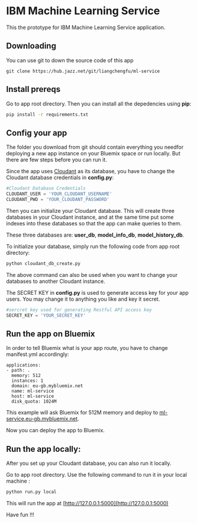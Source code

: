 IBM Machine Learning Service
==============

This the prototype for IBM Machine Learning Service application.

Downloading
-----------
You can use git to down the source code of this app
```
git clone https://hub.jazz.net/git/liangchengfu/ml-service
```

Install prereqs
---------------
Go to app root directory. Then you can install all the depedencies using **pip**:

```sh
pip install -r requirements.txt
```

Config your app 
---------------

The folder you download from git should contain everything you needfor deploying a new app instance on your Bluemix space or run locally. But there are few steps before you can run it.

Since the app uses [Cloudant](https://cloudant.com/) as its database, you have to change the Cloudant database credentials in **config.py**:
```python
#Cloudant Database Credentials
CLOUDANT_USER = 'YOUR_CLOUDANT_USERNAME'
CLOUDANT_PWD = 'YOUR_CLOUDANT_PASSWORD'
```
Then you can initialize your Cloudant database. This will create three databases in your Cloudant instance, and at the same time put some indexes into these databases so that the app can make queries to them.

These three databases are: **user_db**, **model_info_db**, **model_history_db**.

To initialize your database, simply run the following code from app root directory:

```sh
python cloudant_db_create.py
```

The above command can also be used when you want to change your databases to another Cloudant instance.

The SECRET KEY in **config.py** is used to generate access key for your app users. You may change it to anything you like and key it secret.

```python
#sercret key used for generating Restful API access key
SECRET_KEY = 'YOUR_SECRET_KEY'
```

Run the app on Bluemix
-----------
In order to tell Bluemix what is your app route, you have to change manifest.yml accordingly:

```
applications:
- path: .
  memory: 512
  instances: 1
  domain: eu-gb.mybluemix.net
  name: ml-service
  host: ml-service
  disk_quota: 1024M
```
This example will ask Bluemix for 512M memory and deploy to [ml-service.eu-gb.mybluemix.net](ml-service.eu-gb.mybluemix.net).

Now you can deploy the app to Bluemix.

Run the app locally:
--------
After you set up your Cloudant database, you can also run it locally.

Go to app root directory. Use the following command to run it in your local machine :

```sh
python run.py local
```
This will run the app at [http://127.0.0.1:5000](http://127.0.0.1:5000)

Have fun !!!



 
